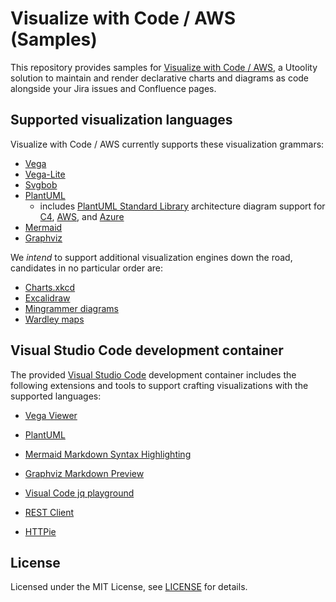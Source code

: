 # Visualize with Code / AWS (Samples)

This repository provides samples for [Visualize with Code / AWS](https://marketplace.atlassian.com/search?query=%22Visualize%20with%20Code%22), a Utoolity solution to maintain and render declarative charts and diagrams as code alongside your Jira issues and Confluence pages.

## Supported visualization languages

Visualize with Code / AWS currently supports these visualization grammars:

* [Vega](https://vega.github.io/vega/)
* [Vega-Lite](https://vega.github.io/vega-lite/)
* [Svgbob](https://ivanceras.github.io/svgbob-editor/)
* [PlantUML](https://plantuml.com/)
    * includes [PlantUML Standard Library](https://plantuml.com/stdlib) architecture diagram support for [C4](https://github.com/plantuml-stdlib/C4-PlantUML), [AWS](https://github.com/awslabs/aws-icons-for-plantuml), and [Azure](https://github.com/plantuml-stdlib/Azure-PlantUML)
* [Mermaid](https://mermaid-js.github.io/mermaid/#/)
* [Graphviz](https://graphviz.org/)

We *intend* to support additional visualization engines down the road, candidates in no particular order are:

* [Charts.xkcd](https://github.com/timqian/chart.xkcd)
* [Excalidraw](https://excalidraw.com/)
* [Mingrammer diagrams](https://diagrams.mingrammer.com/)
* [Wardley maps](https://onlinewardleymaps.com/)

## Visual Studio Code development container

The provided [Visual Studio Code](https://code.visualstudio.com/) development container includes the following extensions and tools to support crafting visualizations with the supported languages:

* [Vega Viewer](https://marketplace.visualstudio.com/items?itemName=RandomFractalsInc.vscode-vega-viewer)
* [PlantUML](https://marketplace.visualstudio.com/items?itemName=jebbs.plantuml)
* [Mermaid Markdown Syntax Highlighting](https://marketplace.visualstudio.com/items?itemName=bpruitt-goddard.mermaid-markdown-syntax-highlighting)
* [Graphviz Markdown Preview](https://marketplace.visualstudio.com/items?itemName=geeklearningio.graphviz-markdown-preview)

* [Visual Code jq playground](https://marketplace.visualstudio.com/items?itemName=davidnussio.vscode-jq-playground)
* [REST Client](https://marketplace.visualstudio.com/items?itemName=humao.rest-client)
* [HTTPie](https://httpie.io/)

## License

Licensed under the MIT License, see [LICENSE](LICENSE) for details.

